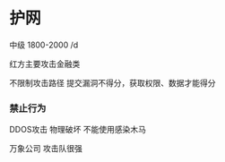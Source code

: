 # 护网


中级
1800-2000 /d

红方主要攻击金融类

不限制攻击路径
提交漏洞不得分，获取权限、数据才能得分

### 禁止行为
DDOS攻击
物理破坏
不能使用感染木马

万象公司
攻击队很强

